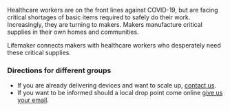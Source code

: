 Healthcare workers are on the front lines against COVID-19, but are facing critical shortages of basic items required to safely do their work. Increasingly, they are turning to makers. Makers manufacture critical supplies in their own homes and communities.

Lifemaker connects makers with healthcare workers who desperately need these critical supplies. 

### Directions for different groups

- If you are already delivering devices and want to scale up, [contact us](mailto:makers@lifemaker.org?subject=Scaling%20Production).
- If you want to be informed should a local drop point come online [give us your email](https://forms.gle/x1TBLaaETXv7RWrF7).